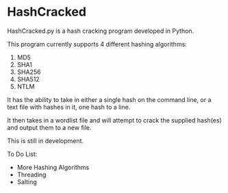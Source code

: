# HashCracked
HashCracked.py is a hash cracking program developed in Python.

This program currently supports 4 different hashing algorithms:
1. MD5
2. SHA1
3. SHA256
4. SHA512
5. NTLM

It has the ability to take in either a single hash on the command line, or a text file with hashes in it, one hash to a line.

It then takes in a wordlist file and will attempt to crack the supplied hash(es) and output them to a new file.

This is still in development.

To Do List:
- More Hashing Algorithms
- Threading
- Salting
